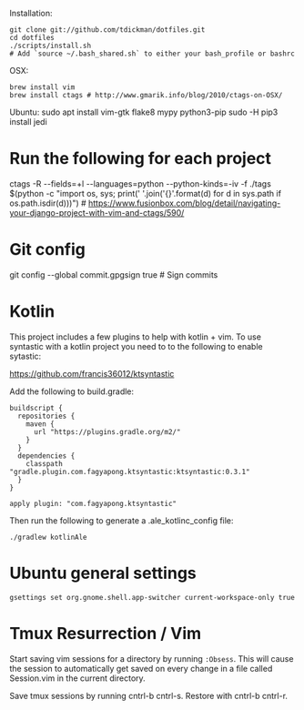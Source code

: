 Installation:

    git clone git://github.com/tdickman/dotfiles.git
    cd dotfiles
    ./scripts/install.sh
    # Add `source ~/.bash_shared.sh` to either your bash_profile or bashrc

OSX:

    brew install vim
    brew install ctags # http://www.gmarik.info/blog/2010/ctags-on-OSX/

Ubuntu:
    sudo apt install vim-gtk flake8 mypy python3-pip
    sudo -H pip3 install jedi

# Run the following for each project
ctags -R --fields=+l --languages=python --python-kinds=-iv -f ./tags $(python -c "import os, sys; print(' '.join('{}'.format(d) for d in sys.path if os.path.isdir(d)))") # https://www.fusionbox.com/blog/detail/navigating-your-django-project-with-vim-and-ctags/590/

# Git config
git config --global commit.gpgsign true  # Sign commits

# Kotlin

This project includes a few plugins to help with kotlin + vim. To use syntastic
with a kotlin project you need to to the following to enable sytastic:

https://github.com/francis36012/ktsyntastic

Add the following to build.gradle:

```
buildscript {
  repositories {
    maven {
      url "https://plugins.gradle.org/m2/"
    }
  }
  dependencies {
    classpath "gradle.plugin.com.fagyapong.ktsyntastic:ktsyntastic:0.3.1"
  }
}

apply plugin: "com.fagyapong.ktsyntastic"
```

Then run the following to generate a .ale_kotlinc_config file:

```
./gradlew kotlinAle
```

# Ubuntu general settings

```
gsettings set org.gnome.shell.app-switcher current-workspace-only true
```

# Tmux Resurrection / Vim

Start saving vim sessions for a directory by running `:Obsess`. This will cause
the session to automatically get saved on every change in a file called
Session.vim in the current directory.

Save tmux sessions by running cntrl-b cntrl-s. Restore with cntrl-b cntrl-r.
